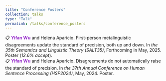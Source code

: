 ```yaml
---
title: "Conference Posters"
collection: talks
type: "Talk"
permalink: /talks/conference_posters
---
```


:clipboard: **<span style="color: #9932CC;">Yifan Wu</span>** and Helena Aparicio. First-person metalinguistic disagreements update the standard of precision, both up and down. In *the 35th Semantics and Linguistic Theory (SALT35)*, Forthcoming in May, 2025. Poster (*12.6% accept*). <br>
:clipboard: **<span style="color: #9932CC;">Yifan Wu</span>** and Helena Aparicio. Disagreements do not automatically raise the standard of precision. In *the 37th Annual Conference on Human Sentence Processing (HSP2024)*, May, 2024. Poster.
